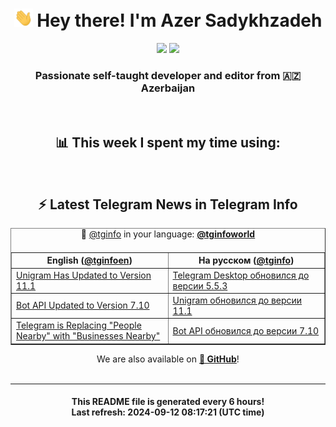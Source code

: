 <div align="center">
	<div>
		<h1>
      <img src="./assets/hi.gif" width="30px"> Hey there! I'm Azer Sadykhzadeh
    </h1>
    <img height="18" src="https://komarev.com/ghpvc/?username=sadykhzadeh&label=Views&color=2081c1&style=flat-square" />
		<a href="https://wakatime.com/Azer"> <img height="18" src="https://wakatime.com/badge/user/f80ae27a-c328-426f-a381-bc84136e2dd6.svg" /> </a>
    <h3>
      Passionate self-taught developer and editor from 🇦🇿 Azerbaijan
    </h3>
  </div>
  <br>

<h2>📊 This week I spent my time using:</h2>

<!--START_SECTION:waka-->
<!--END_SECTION:waka-->

<br>

<h2>⚡️ Latest Telegram News in Telegram Info</h2>
  <table border>
		<tr>
			<th width="50%">English (<a href="https://t.me/tginfoen">@tginfoen</a>)</th>
			<th>На русском (<a href="https://t.me/tginfo">@tginfo</a>)</th>
		</tr>
		<caption>🚩 <a href="https://t.me/tginfo">@tginfo</a> in your language: <a href="https://t.me/tginfoworld"><b>@tginfoworld</b></a><caption/>
  <tr><td><a href="https://t.me/tginfoen/1979">Unigram Has Updated to Version 11.1</a></td>
    <td><a href="https://t.me/tginfo/4121">Telegram Desktop обновился до версии 5.5.3</a></td></tr><tr><td><a href="https://t.me/tginfoen/1978">Bot API Updated to Version 7.10</a></td>
    <td><a href="https://t.me/tginfo/4120">Unigram обновился до версии 11.1</a></td></tr><tr><td><a href="https://t.me/tginfoen/1977">Telegram is Replacing "People Nearby" with "Businesses Nearby"</a></td>
    <td><a href="https://t.me/tginfo/4119">Bot API обновился до версии 7.10</a></td></tr>
</table>
We are also available on <a href="https://github.com/tginfo"><b>🐙 GitHub</b></a>!
</div>

<br>
<hr>
<h4 align="center">This README file is generated <b>every 6 hours</b>!</br>Last refresh: <b>2024-09-12 08:17:21 (UTC time)</b></h4>
